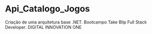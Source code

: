 # Api_Catalogo_Jogos
 Criação de uma arquitetura base .NET. Bootcampo Take Blip Full Stack Developer.
 DIGITAL INNOVATION ONE
